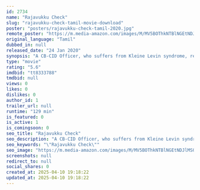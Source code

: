 ```yaml
---
id: 2734
name: "Rajavukku Check"
slug: "rajavukku-check-tamil-movie-download"
poster: "posters/rajavukku-check-tamil-2020.jpg"
remote_poster: "https://m.media-amazon.com/images/M/MV5BOThkNTBlNGEtNDJlMS00Zjc0LThmNDctOTE0ZWQ0MTI0ODJiXkEyXkFqcGdeQXVyMTEzNzg0Mjkx._V1_SX300.jpg"
original_language: "Tamil"
dubbed_in: null
released_date: "24 Jan 2020"
synopsis: "A CB-CID Officer, who suffers from Kleine Levin syndrome, returns home to find his teenage daughter has gone missing."
type: "movie"
rating: "5.6"
imdbid: "tt8333788"
tmdbid: null
views: 0
likes: 0
dislikes: 0
author_id: 1
trailer_url: null
runtime: "129 min"
is_featured: 0
is_active: 1
is_comingsoon: 0
seo_title: "Rajavukku Check"
seo_description: "A CB-CID Officer, who suffers from Kleine Levin syndrome, returns home to find his teenage daughter has gone missing."
seo_keywords: "\"Rajavukku Check\""
seo_image: "https://m.media-amazon.com/images/M/MV5BOThkNTBlNGEtNDJlMS00Zjc0LThmNDctOTE0ZWQ0MTI0ODJiXkEyXkFqcGdeQXVyMTEzNzg0Mjkx._V1_SX300.jpg"
screenshots: null
redirect_to: null
social_shares: 0
created_at: 2025-04-10 19:18:22
updated_at: 2025-04-10 19:18:22
---
```


